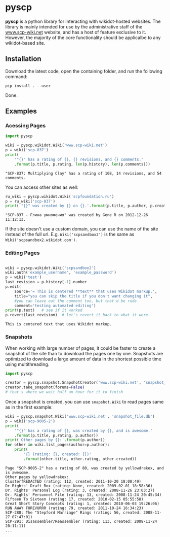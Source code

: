 # pyscp

**pyscp** is a python library for interacting with wikidot-hosted websites. The library is mainly intended for use by the administrative staff of the www.scp-wiki.net website, and has a host of feature exclusive to it. However, the majority of the core functionality should be applicalbe to any wikidot-based site.

## Installation

Download the latest code, open the containing folder, and run the following command:
```
pip install . --user
```
Done.

## Examples

### Acessing Pages

```python
import pyscp

wiki = pyscp.wikidot.Wiki('www.scp-wiki.net')
p = wiki('scp-837')
print(
    '"{}" has a rating of {}, {} revisions, and {} comments.'
    .format(p.title, p.rating, len(p.history), len(p.comments)))
```
```
"SCP-837: Multiplying Clay" has a rating of 108, 14 revisions, and 54 comments.
```

You can access other sites as well:

```python
ru_wiki = pyscp.wikidot.Wiki('scpfoundation.ru')
p = ru_wiki('scp-837')
print('"{}" was created by {} on {}.'.format(p.title, p.author, p.created))
```
```
"SCP-837 - Глина умножения" was created by Gene R on 2012-12-26 11:12:13.
```

If the site doesn't use a custom domain, you can use the name of the site instead of the full url. E.g. `Wiki('scpsandbox2')` is the same as `Wiki('scpsandbox2.wikidot.com')`.

### Editing Pages

```python

wiki = pyscp.wikidot.Wiki('scpsandbox2')
wiki.auth('example_username', 'example_password')
p = wiki('test')
last_revision = p.history[-1].number
p.edit(
    source='= This is centered **text** that uses Wikidot markup.',
    title="you can skip the title if you don't want changing it",
    #you can leave out the comment too, but that'd be rude
    comment='testing automated editing')
print(p.text)   # see if it worked
p.revert(last_revision)  # let's revert it back to what it were.
```
```
This is centered text that uses Wikidot markup.
```


### Snapshots

When working with large number of pages, it could be faster to create a snapshot of the site than to download the pages one by one. Snapshots are optimized to download a large amount of data in the shortest possible time using multithreading.

```python
import pyscp

creator = pyscp.snapshot.SnapshotCreator('www.scp-wiki.net', 'snapshot_file.db')
creator.take_snapshot(forums=False)
# that's where we wait half an hour for it to finish
```

Once a snapshot is created, you can use `snapshot.Wiki` to read pages same as in the first example:

```python
wiki = pyscp.snapshot.Wiki('www.scp-wiki.net', 'snapshot_file.db')
p = wiki('scp-9005-2')
print(
    '"{}" has a rating of {}, was created by {}, and is awesome.'
    .format(p.title, p.rating, p.author))
print('Other pages by {}:'.format(p.author))
for other in wiki.list_pages(author=p.author):
    print(
        '{} (rating: {}, created: {})'
        .format(other.title, other.rating, other.created))
```
```
Page "SCP-9005-2" has a rating of 80, was created by yellowdrakex, and is awesome.
Other pages by yellowdrakex:
ClusterfREDACTED (rating: 112, created: 2011-10-20 18:08:49)
Dr Rights' Draft Box (rating: None, created: 2009-02-01 18:58:36)
Dr. Rights' Personal Log (rating: 3, created: 2008-11-26 23:03:27)
Dr. Rights' Personnel File (rating: 13, created: 2008-11-24 20:45:34)
Fifteen To Sixteen (rating: 17, created: 2010-02-15 05:55:58)
Great Short Story Concepts (rating: 1, created: 2010-06-03 19:26:06)
RUN AWAY FOREVURRR (rating: 79, created: 2011-10-24 16:34:23)
SCP-288: The "Stepford Marriage" Rings (rating: 56, created: 2008-11-27 07:47:01)
SCP-291: Disassembler/Reassembler (rating: 113, created: 2008-11-24 20:11:11)
...
```

